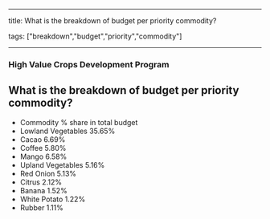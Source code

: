 
---

title: What is the breakdown of budget per priority commodity?

tags: ["breakdown","budget","priority","commodity"]

---

### High Value Crops Development Program

## What is the breakdown of budget per priority commodity?


 - Commodity % share in total budget
 - Lowland Vegetables 35.65%
 - Cacao 6.69%
 - Coffee 5.80%
 - Mango  6.58%
 - Upland Vegetables 5.16%
 - Red Onion 5.13%
 - Citrus 2.12%
 - Banana 1.52%
 - White Potato 1.22%
 - Rubber 1.11%
